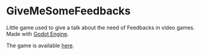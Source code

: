 # GiveMeSomeFeedbacks
Little game used to give a talk about the need of Feedbacks in video games. Made with [Godot Engine](https://godotengine.org/).

The game is available [here](https://ledernier.itch.io/givemesomefeedbacks).
